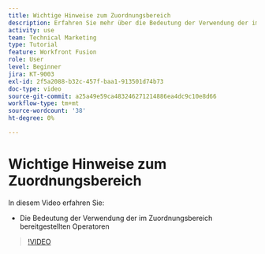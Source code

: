 ```yaml
---
title: Wichtige Hinweise zum Zuordnungsbereich
description: Erfahren Sie mehr über die Bedeutung der Verwendung der im Zuordnungsbereich bereitgestellten Operatoren in [!DNL Adobe Workfront Fusion].
activity: use
team: Technical Marketing
type: Tutorial
feature: Workfront Fusion
role: User
level: Beginner
jira: KT-9003
exl-id: 2f5a2088-b32c-457f-baa1-913501d74b73
doc-type: video
source-git-commit: a25a49e59ca483246271214886ea4dc9c10e8d66
workflow-type: tm+mt
source-wordcount: '38'
ht-degree: 0%

---
```


# Wichtige Hinweise zum Zuordnungsbereich

In diesem Video erfahren Sie:

* Die Bedeutung der Verwendung der im Zuordnungsbereich bereitgestellten Operatoren

>[!VIDEO](https://video.tv.adobe.com/v/335263/?quality=12&learn=on)
